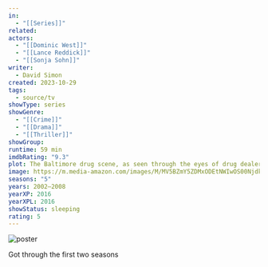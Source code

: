 ```yaml
---
in:
  - "[[Series]]"
related: 
actors:
  - "[[Dominic West]]"
  - "[[Lance Reddick]]"
  - "[[Sonja Sohn]]"
writer:
  - David Simon
created: 2023-10-29
tags:
  - source/tv
showType: series
showGenre:
  - "[[Crime]]"
  - "[[Drama]]"
  - "[[Thriller]]"
showGroup: 
runtime: 59 min
imdbRating: "9.3"
plot: The Baltimore drug scene, as seen through the eyes of drug dealers and law enforcement.
image: https://m.media-amazon.com/images/M/MV5BZmY5ZDMxODEtNWIwOS00NjdkLTkyMjktNWRjMDhmYjJjN2RmXkEyXkFqcGdeQXVyNTA4NzY1MzY@._V1_SX300.jpg
seasons: "5"
years: 2002–2008
yearXP: 2016
yearXPL: 2016
showStatus: sleeping
rating: 5
---
```

![poster](https://m.media-amazon.com/images/M/MV5BZmY5ZDMxODEtNWIwOS00NjdkLTkyMjktNWRjMDhmYjJjN2RmXkEyXkFqcGdeQXVyNTA4NzY1MzY@._V1_SX300.jpg)

Got through the first two seasons


